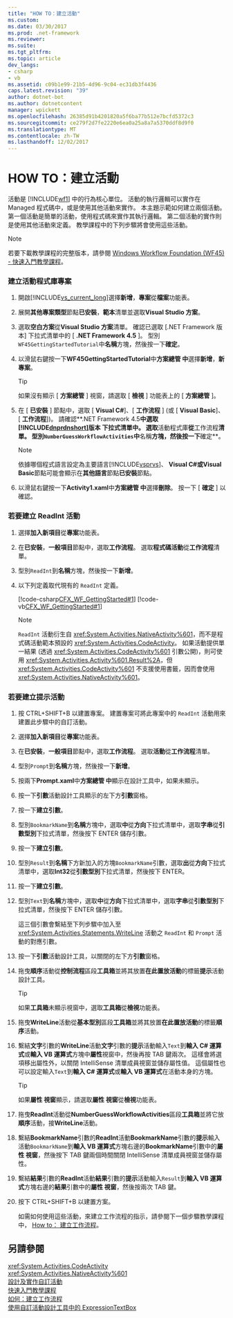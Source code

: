 ```yaml
---
title: "HOW TO：建立活動"
ms.custom: 
ms.date: 03/30/2017
ms.prod: .net-framework
ms.reviewer: 
ms.suite: 
ms.tgt_pltfrm: 
ms.topic: article
dev_langs:
- csharp
- vb
ms.assetid: c09b1e99-21b5-4d96-9c04-ec31db3f4436
caps.latest.revision: "39"
author: dotnet-bot
ms.author: dotnetcontent
manager: wpickett
ms.openlocfilehash: 26385d91b4201820a5f6ba77b512e7bcfd5372c3
ms.sourcegitcommit: ce279f2d7fe2220e6ea0a25a8a7a5370ddf8d9f0
ms.translationtype: MT
ms.contentlocale: zh-TW
ms.lasthandoff: 12/02/2017
---
```

# <a name="how-to-create-an-activity"></a>HOW TO：建立活動
活動是 [!INCLUDE[wf1](../../../includes/wf1-md.md)] 中的行為核心單位。 活動的執行邏輯可以實作在 Managed 程式碼中，或是使用其他活動來實作。 本主題示範如何建立兩個活動。 第一個活動是簡單的活動，使用程式碼來實作其執行邏輯。 第二個活動的實作則是使用其他活動來定義。 教學課程中的下列步驟將會使用這些活動。  
  
> [!NOTE]
>  若要下載教學課程的完整版本，請參閱 [Windows Workflow Foundation (WF45) - 快速入門教學課程](http://go.microsoft.com/fwlink/?LinkID=248976)。  
  
### <a name="to-create-the-activity-library-project"></a>建立活動程式庫專案  
  
1.  開啟[!INCLUDE[vs_current_long](../../../includes/vs-current-long-md.md)]選擇**新增**，**專案**從**檔案**功能表。  
  
2.  展開**其他專案類型**節點**已安裝**，**範本**清單並選取**Visual Studio 方案**。  
  
3.  選取**空白方案**從**Visual Studio 方案**清單。 確認已選取 [.NET Framework 版本] 下拉式清單中的 [ **.NET Framework 4.5** ]。 型別`WF45GettingStartedTutorial`中**名稱**方塊，然後按一下**確定**。  
  
4.  以滑鼠右鍵按一下**WF45GettingStartedTutorial**中**方案總管 中**選擇**新增**，**新專案**。  
  
    > [!TIP]
    >  如果沒有顯示 [ **方案總管** ] 視窗，請選取 [ **檢視** ] 功能表上的 [ **方案總管** ]。  
  
5.  在 [ **已安裝** ] 節點中，選取 [ **Visual C#**]、[ **工作流程** ] (或 [ **Visual Basic**]、[ **工作流程**])。 請確認**.NET Framework 4.5**中選取[!INCLUDE[dnprdnshort](../../../includes/dnprdnshort-md.md)]版本 下拉式清單中。 選取**活動程式庫**從**工作流程**清單。 型別`NumberGuessWorkflowActivities`中**名稱**方塊，然後按一下**確定**。  
  
    > [!NOTE]
    >  依據哪個程式語言設定為主要語言[!INCLUDE[vsprvs](../../../includes/vsprvs-md.md)]、 **Visual C#**或**Visual Basic**節點可能會顯示在**其他語言**節點**已安裝**節點。  
  
6.  以滑鼠右鍵按一下**Activity1.xaml**中**方案總管 中**選擇**刪除**。 按一下 [ **確定** ] 以確認。  
  
### <a name="to-create-the-readint-activity"></a>若要建立 ReadInt 活動  
  
1.  選擇**加入新項目**從**專案**功能表。  
  
2.  在**已安裝**，**一般項目**節點中，選取**工作流程**。 選取**程式碼活動**從**工作流程**清單。  
  
3.  型別`ReadInt`到**名稱**方塊，然後按一下**新增**。  
  
4.  以下列定義取代現有的 `ReadInt` 定義。  
  
     [!code-csharp[CFX_WF_GettingStarted#1](../../../samples/snippets/csharp/VS_Snippets_CFX/cfx_wf_gettingstarted/cs/readint.cs#1)]
     [!code-vb[CFX_WF_GettingStarted#1](../../../samples/snippets/visualbasic/VS_Snippets_CFX/cfx_wf_gettingstarted/vb/readint.vb#1)]  
  
    > [!NOTE]
    >  `ReadInt` 活動衍生自 <xref:System.Activities.NativeActivity%601>，而不是程式碼活動範本預設的 <xref:System.Activities.CodeActivity>。 如果活動提供單一結果 (透過 <xref:System.Activities.CodeActivity%601> 引數公開)，則可使用 <xref:System.Activities.Activity%601.Result%2A>，但 <xref:System.Activities.CodeActivity%601> 不支援使用書籤，因而會使用 <xref:System.Activities.NativeActivity%601>。  
  
### <a name="to-create-the-prompt-activity"></a>若要建立提示活動  
  
1.  按 CTRL+SHIFT+B 以建置專案。 建置專案可將此專案中的 `ReadInt` 活動用來建置此步驟中的自訂活動。  
  
2.  選擇**加入新項目**從**專案**功能表。  
  
3.  在**已安裝**，**一般項目**節點中，選取**工作流程**。 選取**活動**從**工作流程**清單。  
  
4.  型別`Prompt`到**名稱**方塊，然後按一下**新增**。  
  
5.  按兩下**Prompt.xaml**中**方案總管 中**顯示在設計工具中，如果未顯示。  
  
6.  按一下**引數**活動設計工具顯示的左下方**引數**窗格。  
  
7.  按一下**建立引數**。  
  
8.  型別`BookmarkName`到**名稱**方塊中，選取**中**從**方向**下拉式清單中，選取**字串**從**引數型別**下拉式清單，然後按下 ENTER 儲存引數。  
  
9. 按一下**建立引數**。  
  
10. 型別`Result`到**名稱**下方新加入的方塊`BookmarkName`引數，選取**出**從**方向**下拉式清單中，選取**Int32**從**引數型別**下拉式清單，然後按下 ENTER。  
  
11. 按一下**建立引數**。  
  
12. 型別`Text`到**名稱**方塊中，選取**中**從**方向**下拉式清單中，選取**字串**從**引數型別**下拉式清單，然後按下 ENTER 儲存引數。  
  
     這三個引數會繫結至下列步驟中加入至 <xref:System.Activities.Statements.WriteLine> 活動之 `ReadInt` 和 `Prompt` 活動的對應引數。  
  
13. 按一下**引數**活動設計工具，以關閉的左下方**引數**窗格。  
  
14. 拖曳**順序**活動從**控制流程**區段**工具箱**並將其放置**在此置放活動**的標籤**提示**活動設計工具。  
  
    > [!TIP]
    >  如果**工具箱**未顯示視窗中，選取**工具箱**從**檢視**功能表。  
  
15. 拖曳**WriteLine**活動從**基本型別**區段**工具箱**並將其放置**在此置放活動**的標籤**順序**活動。  
  
16. 繫結**文字**引數的**WriteLine**活動**文字**引數的**提示**活動輸入`Text`到**輸入 C# 運算式**或**輸入 VB 運算式**方塊中**屬性**視窗中，然後再按 TAB 鍵兩次。 這樣會將選項移出屬性外，以關閉 IntelliSense 清單成員視窗並儲存屬性值。 這個屬性也可以設定輸入`Text`到**輸入 C# 運算式**或**輸入 VB 運算式**在活動本身的方塊。  
  
    > [!TIP]
    >  如果**屬性 視窗**顯示，請選取**屬性 視窗**從**檢視**功能表。  
  
17. 拖曳**ReadInt**活動從**NumberGuessWorkflowActivities**區段**工具箱**並將它放**順序**活動，接**WriteLine**活動。  
  
18. 繫結**BookmarkName**引數的**ReadInt**活動**BookmarkName**引數的**提示**輸入活動`BookmarkName`到**輸入 VB 運算式**方塊右邊的**BookmarkName**引數中的**屬性 視窗**，然後按下 TAB 鍵兩個時間關閉 IntelliSense 清單成員視窗並儲存屬性。  
  
19. 繫結**結果**引數的**ReadInt**活動**結果**引數的**提示**活動輸入`Result`到**輸入 VB 運算式**方塊右邊的**結果**引數中的**屬性 視窗**，然後按兩次 TAB 鍵。  
  
20. 按下 CTRL+SHIFT+B 以建置方案。  
  
     如需如何使用這些活動，來建立工作流程的指示，請參閱下一個步驟教學課程中， [How to： 建立工作流程](../../../docs/framework/windows-workflow-foundation/how-to-create-a-workflow.md)。  
  
## <a name="see-also"></a>另請參閱  
 <xref:System.Activities.CodeActivity>  
 <xref:System.Activities.NativeActivity%601>  
 [設計及實作自訂活動](../../../docs/framework/windows-workflow-foundation/designing-and-implementing-custom-activities.md)  
 [快速入門教學課程](../../../docs/framework/windows-workflow-foundation/getting-started-tutorial.md)  
 [如何：建立工作流程](../../../docs/framework/windows-workflow-foundation/how-to-create-a-workflow.md)  
 [使用自訂活動設計工具中的 ExpressionTextBox](../../../docs/framework/windows-workflow-foundation/samples/using-the-expressiontextbox-in-a-custom-activity-designer.md)
